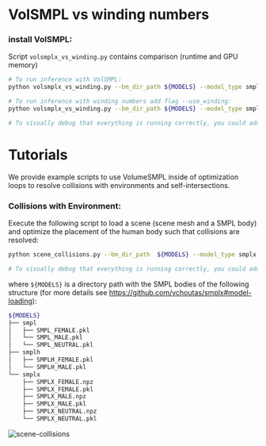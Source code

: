 # VolSMPL vs winding numbers

### install VolSMPL:
Script `volsmplx_vs_winding.py` contains comparison (runtime and GPU memory)
```bash
# To run inference with VolSMPL:
python volsmplx_vs_winding.py --bm_dir_path ${MODELS} --model_type smplx

# To run inference with winding numbers add flag --use_winding:
python volsmplx_vs_winding.py --bm_dir_path ${MODELS} --model_type smplx --use_winding

# To visually debug that everything is running correctly, you could add --VISUALIZE flag
```

# Tutorials

We provide example scripts to use VolumeSMPL inside of optimization loops to resolve collisions with environments and self-intersections. 

### **Collisions with Environment**:
Execute the following script to load a scene (scene mesh and a SMPL body) and optimize the placement of the human body such that collisions are resolved:
```bash
python scene_collisions.py --bm_dir_path  ${MODELS} --model_type smplx

# To visually debug that everything is running correctly, you could add --VISUALIZE flag
```
where `${MODELS}` is a directory path with the SMPL bodies of the following structure (for more details see https://github.com/vchoutas/smplx#model-loading):
```bash
${MODELS}
├── smpl
│   ├── SMPL_FEMALE.pkl
│   └── SMPL_MALE.pkl
│   └── SMPL_NEUTRAL.pkl
├── smplh
│   ├── SMPLH_FEMALE.pkl
│   └── SMPLH_MALE.pkl
└── smplx
    ├── SMPLX_FEMALE.npz
    ├── SMPLX_FEMALE.pkl
    ├── SMPLX_MALE.npz
    ├── SMPLX_MALE.pkl
    ├── SMPLX_NEUTRAL.npz
    └── SMPLX_NEUTRAL.pkl
```
![scene-collisions](./samples/static/scenecol.png)
